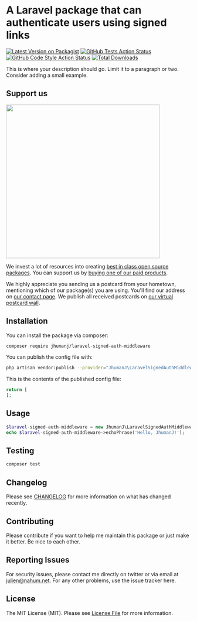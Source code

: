 # A Laravel package that can authenticate users using signed links

[![Latest Version on Packagist](https://img.shields.io/packagist/v/jhumanj/laravel-signed-auth-middleware.svg?style=flat-square)](https://packagist.org/packages/jhumanj/laravel-signed-auth-middleware)
[![GitHub Tests Action Status](https://img.shields.io/github/workflow/status/jhumanj/laravel-signed-auth-middleware/run-tests?label=tests)](https://github.com/jhumanj/laravel-signed-auth-middleware/actions?query=workflow%3ATests+branch%3Amaster)
[![GitHub Code Style Action Status](https://img.shields.io/github/workflow/status/jhumanj/laravel-signed-auth-middleware/Check%20&%20fix%20styling?label=code%20style)](https://github.com/jhumanj/laravel-signed-auth-middleware/actions?query=workflow%3A"Check+%26+fix+styling"+branch%3Amaster)
[![Total Downloads](https://img.shields.io/packagist/dt/jhumanj/laravel-signed-auth-middleware.svg?style=flat-square)](https://packagist.org/packages/jhumanj/laravel-signed-auth-middleware)

This is where your description should go. Limit it to a paragraph or two. Consider adding a small example.

## Support us

[<img src="https://github-ads.s3.eu-central-1.amazonaws.com/package-laravel-signed-auth-middleware-laravel.jpg?t=1" width="419px" />](https://spatie.be/github-ad-click/package-laravel-signed-auth-middleware-laravel)

We invest a lot of resources into creating [best in class open source packages](https://spatie.be/open-source). You can support us by [buying one of our paid products](https://spatie.be/open-source/support-us).

We highly appreciate you sending us a postcard from your hometown, mentioning which of our package(s) you are using. You'll find our address on [our contact page](https://spatie.be/about-us). We publish all received postcards on [our virtual postcard wall](https://spatie.be/open-source/postcards).

## Installation

You can install the package via composer:

```bash
composer require jhumanj/laravel-signed-auth-middleware
```

You can publish the config file with:
```bash
php artisan vendor:publish --provider="JhumanJ\LaravelSignedAuthMiddleware\LaravelSignedAuthMiddlewareServiceProvider" --tag="laravel-signed-auth-middleware-config"
```

This is the contents of the published config file:

```php
return [
];
```

## Usage

```php
$laravel-signed-auth-middleware = new JhumanJ\LaravelSignedAuthMiddleware();
echo $laravel-signed-auth-middleware->echoPhrase('Hello, JhumanJ!');
```

## Testing

```bash
composer test
```

## Changelog

Please see [CHANGELOG](CHANGELOG.md) for more information on what has changed recently.

## Contributing

Please contribute if you want to help me maintain this package or just make it better. Be nice to each other.

## Reporting Issues

For security issues, please contact me directly on twitter []() or via email at [julien@nahum.net](mailto:julien@nahum.net). For any other problems, use the issue tracker here.

## License

The MIT License (MIT). Please see [License File](LICENSE.md) for more information.
